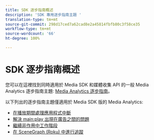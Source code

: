 ```yaml
---
title: SDK 逐步指南概述
description: 'SDK 專用逐步指南主題 '
translation-type: tm+mt
source-git-commit: 298d17ced7a62cad8e2a45814fbfb80c3f58ce35
workflow-type: tm+mt
source-wordcount: '66'
ht-degree: 100%

---
```



# SDK 逐步指南概述

您可以在這裡找到同時適用於 Media SDK 和媒體收集 API 的一般 Media Analytics 逐步指南主題: [Media Analytics 逐步指南](/help/media-analytics-cookbook/media-analytics-cookbook.md)。

以下列出的逐步指南主題僅適用於 Media SDK 版的 Media Analytics:

* [在播放期間處理應用程式中斷](/help/sdk-implement/cookbook/app-interrupts.md)
* [解決 main:play 出現在廣告之間的問題](/help/sdk-implement/cookbook/fix-ad-play-ad.md)
* [繼續非作用中工作階段](/help/sdk-implement/cookbook/resuming-inactive.md)
* [在 SceneGraph (Roku) 中進行追蹤](/help/sdk-implement/cookbook/sdk-track-scenegraph.md)
